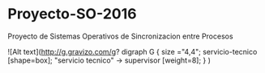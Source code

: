 # Proyecto-SO-2016
Proyecto de Sistemas Operativos de Sincronizacion entre Procesos

![Alt text](http://g.gravizo.com/g?
  digraph G {
    size ="4,4";
    servicio-tecnico [shape=box];
    "servicio tecnico" -> supervisor [weight=8];
  }
)
